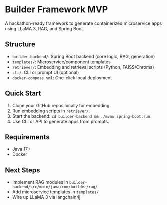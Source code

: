 # Builder Framework MVP

A hackathon-ready framework to generate containerized microservice apps using LLaMA 3, RAG, and Spring Boot.

## Structure

- `builder-backend/`: Spring Boot backend (core logic, RAG, generation)
- `templates/`: Microservice/component templates
- `retriever/`: Embedding and retrieval scripts (Python, FAISS/Chroma)
- `cli/`: CLI or prompt UI (optional)
- `docker-compose.yml`: One-click local deployment

## Quick Start

1. Clone your GitHub repos locally for embedding.
2. Run embedding scripts in `retriever/`.
3. Start the backend: `cd builder-backend && ./mvnw spring-boot:run`
4. Use CLI or API to generate apps from prompts.

## Requirements

- Java 17+
- Docker

## Next Steps

- Implement RAG modules in `builder-backend/src/main/java/com/builder/rag/`
- Add microservice templates in `templates/`
- Wire up LLaMA 3 via langchain4j
